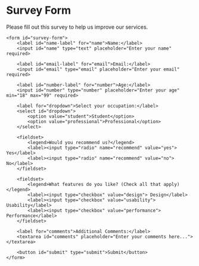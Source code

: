 <!DOCTYPE html>
<html lang="en">
<head>
    <meta charset="UTF-8">
    <meta name="viewport" content="width=device-width, initial-scale=1.0">
    <title>Survey Form</title>
    <link rel="stylesheet" href="styles.css">
</head>
<body>
    <h1 id="title">Survey Form</h1>
    <p id="description">Please fill out this survey to help us improve our services.</p>
    
    <form id="survey-form">
        <label id="name-label" for="name">Name:</label>
        <input id="name" type="text" placeholder="Enter your name" required>
        
        <label id="email-label" for="email">Email:</label>
        <input id="email" type="email" placeholder="Enter your email" required>
        
        <label id="number-label" for="number">Age:</label>
        <input id="number" type="number" placeholder="Enter your age" min="18" max="99" required>
        
        <label for="dropdown">Select your occupation:</label>
        <select id="dropdown">
            <option value="student">Student</option>
            <option value="professional">Professional</option>
        </select>
        
        <fieldset>
            <legend>Would you recommend us?</legend>
            <label><input type="radio" name="recommend" value="yes"> Yes</label>
            <label><input type="radio" name="recommend" value="no"> No</label>
        </fieldset>
        
        <fieldset>
            <legend>What features do you like? (Check all that apply)</legend>
            <label><input type="checkbox" value="design"> Design</label>
            <label><input type="checkbox" value="usability"> Usability</label>
            <label><input type="checkbox" value="performance"> Performance</label>
        </fieldset>
        
        <label for="comments">Additional Comments:</label>
        <textarea id="comments" placeholder="Enter your comments here..."></textarea>
        
        <button id="submit" type="submit">Submit</button>
    </form>
</body>
</html>

                            

